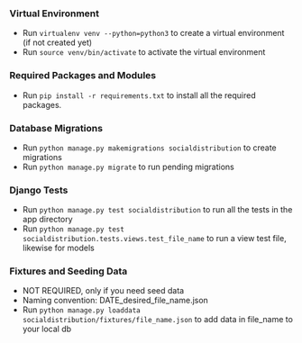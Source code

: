 ### Virtual Environment
- Run `virtualenv venv --python=python3` to create a virtual environment (if not created yet)
- Run `source venv/bin/activate` to activate the virtual environment

### Required Packages and Modules
- Run `pip install -r requirements.txt` to install all the required packages.

### Database Migrations
- Run `python manage.py makemigrations socialdistribution` to create migrations
- Run `python manage.py migrate` to run pending migrations

### Django Tests
- Run `python manage.py test socialdistribution` to run all the tests in the app directory
- Run `python manage.py test socialdistribution.tests.views.test_file_name` to run a view test file, likewise for models

### Fixtures and Seeding Data
- NOT REQUIRED, only if you need seed data
- Naming convention: DATE_desired_file_name.json
- Run `python manage.py loaddata socialdistribution/fixtures/file_name.json` to add data in file_name to your local db